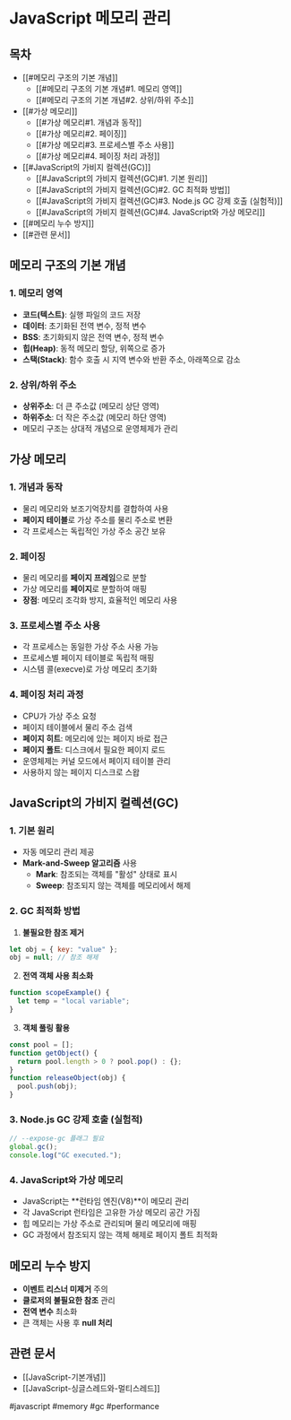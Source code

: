 # JavaScript 메모리 관리

## 목차

- [[#메모리 구조의 기본 개념]]
  - [[#메모리 구조의 기본 개념#1. 메모리 영역]]
  - [[#메모리 구조의 기본 개념#2. 상위/하위 주소]]
- [[#가상 메모리]]
  - [[#가상 메모리#1. 개념과 동작]]
  - [[#가상 메모리#2. 페이징]]
  - [[#가상 메모리#3. 프로세스별 주소 사용]]
  - [[#가상 메모리#4. 페이징 처리 과정]]
- [[#JavaScript의 가비지 컬렉션(GC)]]
  - [[#JavaScript의 가비지 컬렉션(GC)#1. 기본 원리]]
  - [[#JavaScript의 가비지 컬렉션(GC)#2. GC 최적화 방법]]
  - [[#JavaScript의 가비지 컬렉션(GC)#3. Node.js GC 강제 호출 (실험적)]]
  - [[#JavaScript의 가비지 컬렉션(GC)#4. JavaScript와 가상 메모리]]
- [[#메모리 누수 방지]]
- [[#관련 문서]]

## 메모리 구조의 기본 개념

### 1. 메모리 영역

- **코드(텍스트)**: 실행 파일의 코드 저장
- **데이터**: 초기화된 전역 변수, 정적 변수
- **BSS**: 초기화되지 않은 전역 변수, 정적 변수
- **힙(Heap)**: 동적 메모리 할당, 위쪽으로 증가
- **스택(Stack)**: 함수 호출 시 지역 변수와 반환 주소, 아래쪽으로 감소

### 2. 상위/하위 주소

- **상위주소**: 더 큰 주소값 (메모리 상단 영역)
- **하위주소**: 더 작은 주소값 (메모리 하단 영역)
- 메모리 구조는 상대적 개념으로 운영체제가 관리

## 가상 메모리

### 1. 개념과 동작

- 물리 메모리와 보조기억장치를 결합하여 사용
- **페이지 테이블**로 가상 주소를 물리 주소로 변환
- 각 프로세스는 독립적인 가상 주소 공간 보유

### 2. 페이징

- 물리 메모리를 **페이지 프레임**으로 분할
- 가상 메모리를 **페이지**로 분할하여 매핑
- **장점**: 메모리 조각화 방지, 효율적인 메모리 사용

### 3. 프로세스별 주소 사용

- 각 프로세스는 동일한 가상 주소 사용 가능
- 프로세스별 페이지 테이블로 독립적 매핑
- 시스템 콜(execve)로 가상 메모리 초기화

### 4. 페이징 처리 과정

- CPU가 가상 주소 요청
- 페이지 테이블에서 물리 주소 검색
- **페이지 히트**: 메모리에 있는 페이지 바로 접근
- **페이지 폴트**: 디스크에서 필요한 페이지 로드
- 운영체제는 커널 모드에서 페이지 테이블 관리
- 사용하지 않는 페이지 디스크로 스왑

## JavaScript의 가비지 컬렉션(GC)

### 1. 기본 원리

- 자동 메모리 관리 제공
- **Mark-and-Sweep 알고리즘** 사용
  - **Mark**: 참조되는 객체를 "활성" 상태로 표시
  - **Sweep**: 참조되지 않는 객체를 메모리에서 해제

### 2. GC 최적화 방법

1. **불필요한 참조 제거**

```javascript
let obj = { key: "value" };
obj = null; // 참조 해제
```

2. **전역 객체 사용 최소화**

```javascript
function scopeExample() {
  let temp = "local variable";
}
```

3. **객체 풀링 활용**

```javascript
const pool = [];
function getObject() {
  return pool.length > 0 ? pool.pop() : {};
}
function releaseObject(obj) {
  pool.push(obj);
}
```

### 3. Node.js GC 강제 호출 (실험적)

```javascript
// --expose-gc 플래그 필요
global.gc();
console.log("GC executed.");
```

### 4. JavaScript와 가상 메모리

- JavaScript는 **런타임 엔진(V8)**이 메모리 관리
- 각 JavaScript 런타임은 고유한 가상 메모리 공간 가짐
- 힙 메모리는 가상 주소로 관리되며 물리 메모리에 매핑
- GC 과정에서 참조되지 않는 객체 해제로 페이지 폴트 최적화

## 메모리 누수 방지

- **이벤트 리스너 미제거** 주의
- **클로저의 불필요한 참조** 관리
- **전역 변수** 최소화
- 큰 객체는 사용 후 **null 처리**

## 관련 문서

- [[JavaScript-기본개념]]
- [[JavaScript-싱글스레드와-멀티스레드]]

#javascript #memory #gc #performance
